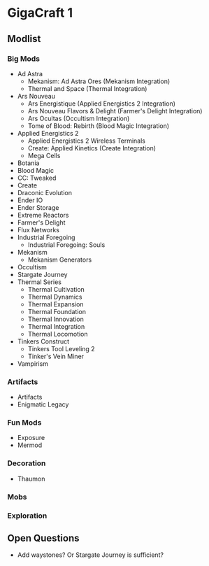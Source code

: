 # GigaCraft 1

## Modlist

### Big Mods

* Ad Astra
  * Mekanism: Ad Astra Ores (Mekanism Integration)
  * Thermal and Space (Thermal Integration)
* Ars Nouveau
  * Ars Energistique (Applied Energistics 2 Integration)
  * Ars Nouveau Flavors & Delight (Farmer's Delight Integration)
  * Ars Ocultas (Occultism Integration)
  * Tome of Blood: Rebirth (Blood Magic Integration)
* Applied Energistics 2
  * Applied Energistics 2 Wireless Terminals
  * Create: Applied Kinetics (Create Integration)
  * Mega Cells
* Botania
* Blood Magic
* CC: Tweaked
* Create
* Draconic Evolution
* Ender IO
* Ender Storage
* Extreme Reactors
* Farmer's Delight
* Flux Networks
* Industrial Foregoing
  * Industrial Foregoing: Souls
* Mekanism
  * Mekanism Generators
* Occultism
* Stargate Journey
* Thermal Series
  * Thermal Cultivation
  * Thermal Dynamics
  * Thermal Expansion
  * Thermal Foundation
  * Thermal Innovation
  * Thermal Integration
  * Thermal Locomotion
* Tinkers Construct
  * Tinkers Tool Leveling 2
  * Tinker's Vein Miner
* Vampirism

### Artifacts

* Artifacts
* Enigmatic Legacy

### Fun Mods

* Exposure
* Mermod

### Decoration

* Thaumon

### Mobs

### Exploration

## Open Questions

* Add waystones? Or Stargate Journey is sufficient?
